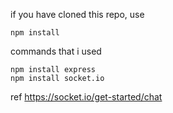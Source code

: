 

if you have cloned this repo, use
```
npm install
```

commands that i used 
```
npm install express
npm install socket.io
```

ref 
https://socket.io/get-started/chat